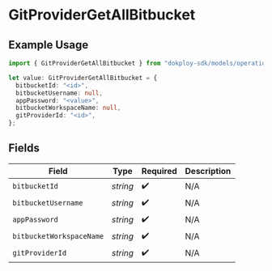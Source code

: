 # GitProviderGetAllBitbucket

## Example Usage

```typescript
import { GitProviderGetAllBitbucket } from "dokploy-sdk/models/operations";

let value: GitProviderGetAllBitbucket = {
  bitbucketId: "<id>",
  bitbucketUsername: null,
  appPassword: "<value>",
  bitbucketWorkspaceName: null,
  gitProviderId: "<id>",
};
```

## Fields

| Field                    | Type                     | Required                 | Description              |
| ------------------------ | ------------------------ | ------------------------ | ------------------------ |
| `bitbucketId`            | *string*                 | :heavy_check_mark:       | N/A                      |
| `bitbucketUsername`      | *string*                 | :heavy_check_mark:       | N/A                      |
| `appPassword`            | *string*                 | :heavy_check_mark:       | N/A                      |
| `bitbucketWorkspaceName` | *string*                 | :heavy_check_mark:       | N/A                      |
| `gitProviderId`          | *string*                 | :heavy_check_mark:       | N/A                      |